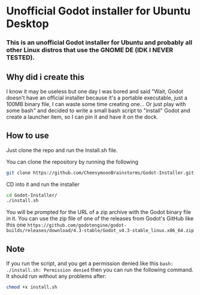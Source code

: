 # Unofficial Godot installer for Ubuntu Desktop

### This is an unofficial Godot installer for Ubuntu and probably all other Linux distros that use the GNOME DE  (IDK I NEVER TESTED).

## Why did i create this

I know it may be useless but one day I was bored and said "Wait, Godot doesn't have an official installer because it's a portable executable, just a 100MB binary file, I can waste some time creating one… Or just play with some bash" and decided to write a small bash script to "install" Godot and create a launcher item, so I can pin it and have it on the dock.

## How to use

Just clone the repo and run the Install.sh file.

You can clone the repository by running the following

```bash
git clone https://github.com/CheesymoonBrainstorms/Godot-Installer.git
```

CD into it and run the installer

```bash
cd Godot-Installer/
./install.sh
```

You will be prompted for the URL of a zip archive with the Godot binary file in it. You can use the zip file of one of the releases from Godot's GitHub like this one `https://github.com/godotengine/godot-builds/releases/download/4.3-stable/Godot_v4.3-stable_linux.x86_64.zip`

## Note

If you run the script, and you get a permission denied like this `bash: ./install.sh: Permission denied` then you can run the following command. It should run without any problems after:

```bash
chmod +x install.sh
```
